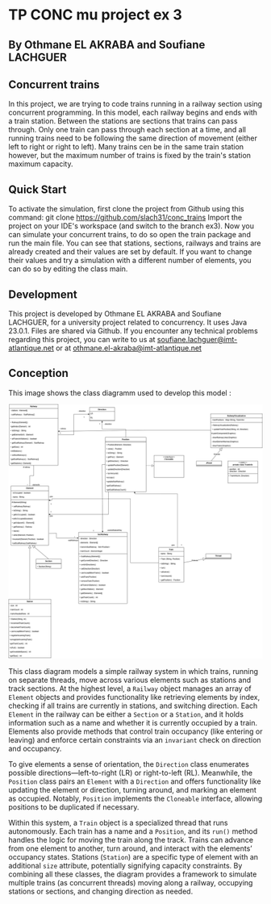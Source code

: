 # TP CONC mu project ex 3

## By Othmane EL AKRABA and Soufiane LACHGUER

## Concurrent trains
In this project, we are trying to code trains running in a railway section using concurrent programming. In this model, each railway begins and ends with a train station. Between the stations are sections that trains can pass through. Only one train can pass through each section at a time, and all running trains need to be following the same direction of movement (either left to right or right to left). Many trains cen be in the same train station however, but the maximum number of trains is fixed by the train's station maximum capacity.

## Quick Start
To activate the simulation, first clone the project from Github using this command:
git clone https://github.com/slach31/conc_trains
Import the project on your IDE's workspace (and switch to the branch ex3).
Now you can simulate your concurrent trains, to do so open the train package and run the main file.
You can see that stations, sections, railways and trains are already created and their values are set by default. If you want to change their values and try a simulation with a different number of elements, you can do so by editing the class main.

## Development
This project is developed by Othmane EL AKRABA and Soufiane LACHGUER, for a university project related to concurrency. It uses Java 23.0.1. Files are shared via Github.
If you encounter any technical problems regarding this project, you can write to us at soufiane.lachguer@imt-atlantique.net or at othmane.el-akraba@imt-atlantique.net

## Conception
This image shows the class diagramm used to develop this model :

![Alt text](img/class_diagramm.png)

This class diagram models a simple railway system in which trains, running on separate threads, move across various elements such as stations and track sections. At the highest level, a `Railway` object manages an array of `Element` objects and provides functionality like retrieving elements by index, checking if all trains are currently in stations, and switching direction. Each `Element` in the railway can be either a `Section` or a `Station`, and it holds information such as a name and whether it is currently occupied by a train. Elements also provide methods that control train occupancy (like entering or leaving) and enforce certain constraints via an `invariant` check on direction and occupancy.

To give elements a sense of orientation, the `Direction` class enumerates possible directions—left-to-right (LR) or right-to-left (RL). Meanwhile, the `Position` class pairs an `Element` with a `Direction` and offers functionality like updating the element or direction, turning around, and marking an element as occupied. Notably, `Position` implements the `Cloneable` interface, allowing positions to be duplicated if necessary.

Within this system, a `Train` object is a specialized thread that runs autonomously. Each train has a name and a `Position`, and its `run()` method handles the logic for moving the train along the track. Trains can advance from one element to another, turn around, and interact with the elements’ occupancy states. Stations (`Station`) are a specific type of element with an additional `size` attribute, potentially signifying capacity constraints. By combining all these classes, the diagram provides a framework to simulate multiple trains (as concurrent threads) moving along a railway, occupying stations or sections, and changing direction as needed.
